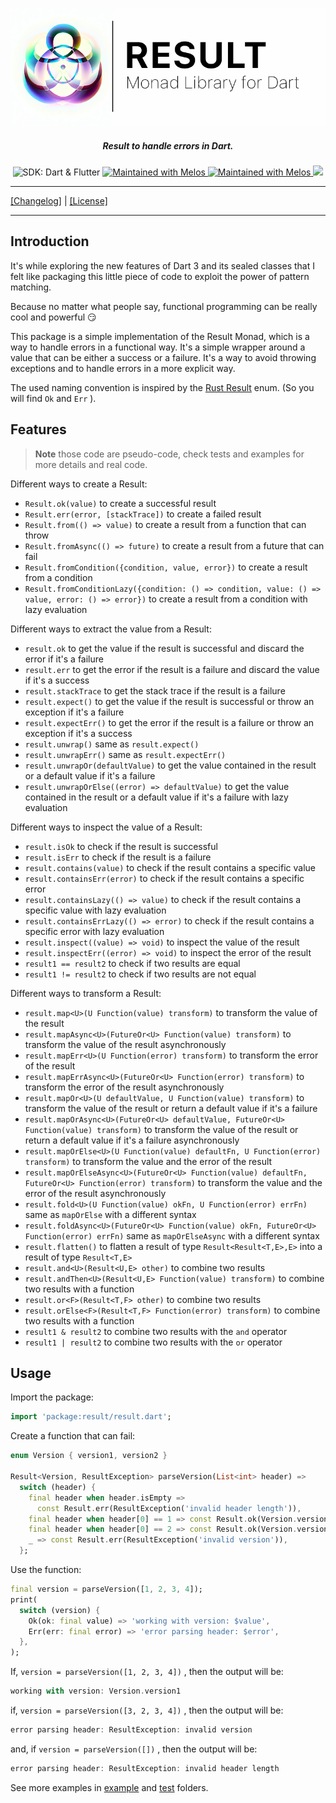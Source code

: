 <p align="center">
<img width="700px" src="resources/result_lib.png" style="background-color: rgb(255, 255, 255)">
<h5 align="center">Result to handle errors in Dart.</h5>
</p>

<p align="center">
<img src="https://img.shields.io/badge/SDK-Dart%20%7C%20Flutter-blue" alt="SDK: Dart & Flutter" />

<a href="https://github.com/invertase/melos">
<img src="https://img.shields.io/badge/Maintained%20with-melos-f700ff.svg" alt="Maintained with Melos" />
</a>

<a href="https://pub.dev/packages/sealed_result">
<img src="https://img.shields.io/pub/v/sealed_result" alt="Maintained with Melos" />
</a>

<a href="https://drone.wyatt-studio.fr/hugo/result">
  <img src="https://drone.wyatt-studio.fr/api/badges/hugo/result/status.svg?ref=refs/heads/main" />
</a>

</p>

---

[[Changelog]](./CHANGELOG.md) | [[License]](./LICENSE)

---

## Introduction

It's while exploring the new features of Dart 3 and its sealed classes that I felt like packaging this little piece of code to exploit the power of pattern matching.

Because no matter what people say, functional programming can be really cool and powerful 😏

This package is a simple implementation of the Result Monad, which is a way to handle errors in a functional way. It's a simple wrapper around a value that can be either a success or a failure. It's a way to avoid throwing exceptions and to handle errors in a more explicit way.

The used naming convention is inspired by the [Rust Result](https://doc.rust-lang.org/std/result/enum.Result.html) enum. (So you will find `Ok` and `Err` ).

## Features

> **Note** those code are pseudo-code, check tests and examples for more details and real code.

Different ways to create a Result:
* `Result.ok(value)` to create a successful result
* `Result.err(error, [stackTrace])` to create a failed result
* `Result.from(() => value)` to create a result from a function that can throw
* `Result.fromAsync(() => future)` to create a result from a future that can fail
* `Result.fromCondition({condition, value, error})` to create a result from a condition
* `Result.fromConditionLazy({condition: () => condition, value: () => value, error: () => error})` to create a result from a condition with lazy evaluation

Different ways to extract the value from a Result:
* `result.ok` to get the value if the result is successful and discard the error if it's a failure
* `result.err` to get the error if the result is a failure and discard the value if it's a success
* `result.stackTrace` to get the stack trace if the result is a failure
* `result.expect()` to get the value if the result is successful or throw an exception if it's a failure
* `result.expectErr()` to get the error if the result is a failure or throw an exception if it's a success
* `result.unwrap()` same as `result.expect()`
* `result.unwrapErr()` same as `result.expectErr()`
* `result.unwrapOr(defaultValue)` to get the value contained in the result or a default value if it's a failure
* `result.unwrapOrElse((error) => defaultValue)` to get the value contained in the result or a default value if it's a failure with lazy evaluation

Different ways to inspect the value of a Result:
* `result.isOk` to check if the result is successful
* `result.isErr` to check if the result is a failure
* `result.contains(value)` to check if the result contains a specific value
* `result.containsErr(error)` to check if the result contains a specific error
* `result.containsLazy(() => value)` to check if the result contains a specific value with lazy evaluation
* `result.containsErrLazy(() => error)` to check if the result contains a specific error with lazy evaluation
* `result.inspect((value) => void)` to inspect the value of the result
* `result.inspectErr((error) => void)` to inspect the error of the result
* `result1 == result2` to check if two results are equal
* `result1 != result2` to check if two results are not equal

Different ways to transform a Result:
* `result.map<U>(U Function(value) transform)` to transform the value of the result
* `result.mapAsync<U>(FutureOr<U> Function(value) transform)` to transform the value of the result asynchronously
* `result.mapErr<U>(U Function(error) transform)` to transform the error of the result
* `result.mapErrAsync<U>(FutureOr<U> Function(error) transform)` to transform the error of the result asynchronously
* `result.mapOr<U>(U defaultValue, U Function(value) transform)` to transform the value of the result or return a default value if it's a failure
* `result.mapOrAsync<U>(FutureOr<U> defaultValue, FutureOr<U> Function(value) transform)` to transform the value of the result or return a default value if it's a failure asynchronously
* `result.mapOrElse<U>(U Function(value) defaultFn, U Function(error) transform)` to transform the value and the error of the result
* `result.mapOrElseAsync<U>(FutureOr<U> Function(value) defaultFn, FutureOr<U> Function(error) transform)` to transform the value and the error of the result asynchronously
* `result.fold<U>(U Function(value) okFn, U Function(error) errFn)` same as `mapOrElse` with a different syntax
* `result.foldAsync<U>(FutureOr<U> Function(value) okFn, FutureOr<U> Function(error) errFn)` same as `mapOrElseAsync` with a different syntax
* `result.flatten()` to flatten a result of type `Result<Result<T,E>,E>` into a result of type `Result<T,E>`
* `result.and<U>(Result<U,E> other)` to combine two results
* `result.andThen<U>(Result<U,E> Function(value) transform)` to combine two results with a function
* `result.or<F>(Result<T,F> other)` to combine two results
* `result.orElse<F>(Result<T,F> Function(error) transform)` to combine two results with a function
* `result1 & result2` to combine two results with the `and` operator
* `result1 | result2` to combine two results with the `or` operator

## Usage

Import the package:

```dart
import 'package:result/result.dart';
```

Create a function that can fail:

```dart
enum Version { version1, version2 }

Result<Version, ResultException> parseVersion(List<int> header) =>
  switch (header) {
    final header when header.isEmpty =>
      const Result.err(ResultException('invalid header length')),
    final header when header[0] == 1 => const Result.ok(Version.version1),
    final header when header[0] == 2 => const Result.ok(Version.version2),
    _ => const Result.err(ResultException('invalid version')),
  };
```

Use the function:

```dart
final version = parseVersion([1, 2, 3, 4]);
print(
  switch (version) {
    Ok(ok: final value) => 'working with version: $value',
    Err(err: final error) => 'error parsing header: $error',
  },
);
```

If, `version = parseVersion([1, 2, 3, 4])` , then the output will be:

```dart
working with version: Version.version1
```

if, `version = parseVersion([3, 2, 3, 4])` , then the output will be:

```dart
error parsing header: ResultException: invalid version
```

and, if `version = parseVersion([])` , then the output will be:

```dart
error parsing header: ResultException: invalid header length
```

See more examples in [example](./example/lib/main.dart) and [test](./test/result_test.dart) folders.
